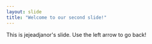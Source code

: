 ```yaml
---
layout: slide
title: "Welcome to our second slide!"
---
```

This is jejeadjanor's slide.
Use the left arrow to go back!
